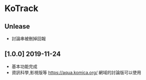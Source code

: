 # KoTrack

## Unlease
- 討論串被刪掉回報

## [1.0.0] 2019-11-24
- 基本功能完成
- 資訊科學,影視版等 https://aqua.komica.org/ 網域的討論版可以使用